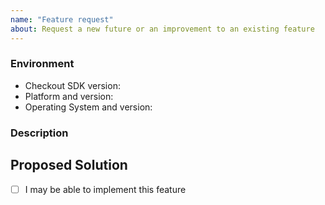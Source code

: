 ```yaml
---
name: "Feature request"
about: Request a new future or an improvement to an existing feature
---
```


<!--- Provide a title with a general summary of the feature  -->
<!--- PLEASE DO NOT SHARE ANY CREDENTIALS -->

### Environment
<!--- Include the following details: -->
* Checkout SDK version:
* Platform and version:
* Operating System and version:
<!--- PLEASE DO NOT SHARE ANY CREDENTIALS -->

### Description
<!--- Provide a clear and concise description of what can be implemented -->
<!--- PLEASE DO NOT SHARE ANY CREDENTIALS -->

## Proposed Solution
<!--- Provide suggestions on how to implement the requested feature (optional) -->
<!--- Feel free to suggest any alternative solutions or features you've considered -->
<!--- PLEASE DO NOT SHARE ANY CREDENTIALS -->

- [ ] I may be able to implement this feature
